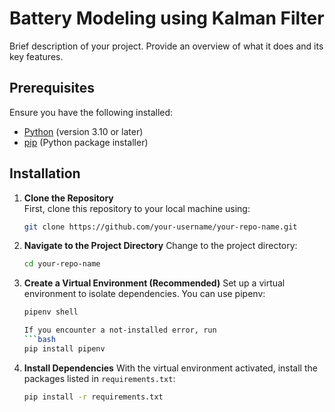 # Battery Modeling using Kalman Filter

Brief description of your project. Provide an overview of what it does and its key features.

## Prerequisites

Ensure you have the following installed:
- [Python](https://www.python.org/) (version 3.10 or later)
- [pip](https://pip.pypa.io/en/stable/installation/) (Python package installer)

## Installation

1. **Clone the Repository**  
   First, clone this repository to your local machine using:
   ```bash
   git clone https://github.com/your-username/your-repo-name.git

2. **Navigate to the Project Directory**
    Change to the project directory:
    ```bash
    cd your-repo-name

3. **Create a Virtual Environment (Recommended)**
    Set up a virtual environment to isolate dependencies. You can use pipenv:
    ```bash
    pipenv shell

    If you encounter a not-installed error, run
    ```bash
    pip install pipenv

4. **Install Dependencies**
    With the virtual environment activated, install the packages listed in `requirements.txt`:
    ```bash
    pip install -r requirements.txt
